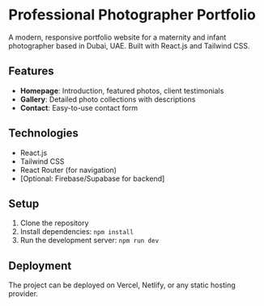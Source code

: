 # Professional Photographer Portfolio

A modern, responsive portfolio website for a maternity and infant photographer based in Dubai, UAE. Built with React.js and Tailwind CSS.

## Features
- **Homepage**: Introduction, featured photos, client testimonials
- **Gallery**: Detailed photo collections with descriptions
- **Contact**: Easy-to-use contact form

## Technologies
- React.js
- Tailwind CSS
- React Router (for navigation)
- [Optional: Firebase/Supabase for backend]

## Setup
1. Clone the repository
2. Install dependencies: `npm install`
3. Run the development server: `npm run dev`

## Deployment
The project can be deployed on Vercel, Netlify, or any static hosting provider. 
